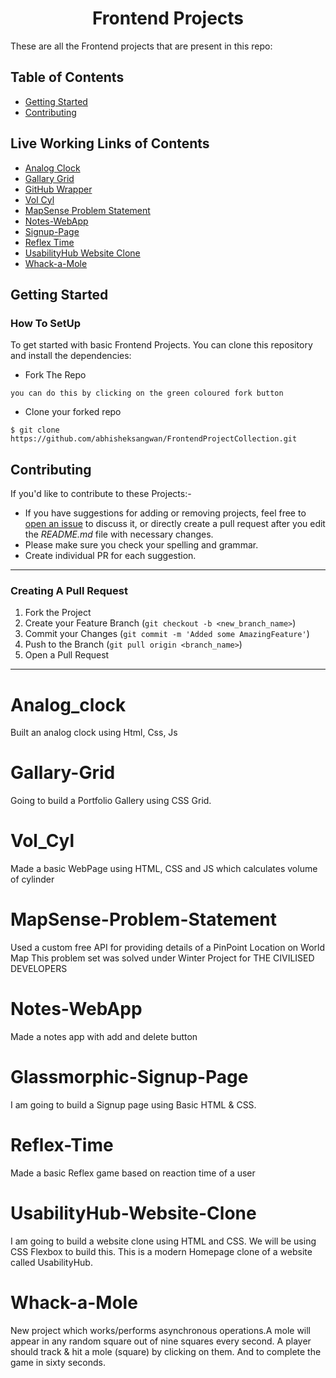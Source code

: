 <h1 align="center">Frontend Projects</h1>
These are all the Frontend projects that are present in this repo:

## Table of Contents
- [Getting Started](#getting-started)
- [Contributing](#contributing)

## Live Working Links of Contents

- [Analog Clock](https://abhisheksangwan.github.io/FrontendProjectCollection/Analog_clock/Analog_CLOCK/)
- [Gallary Grid](https://abhisheksangwan.github.io/FrontendProjectCollection/Gallary-Grid/)
- [GitHub Wrapper](https://abhisheksangwan.github.io/FrontendProjectCollection/Github-Profile-Wrapper/)
- [Vol Cyl](https://abhisheksangwan.github.io/FrontendProjectCollection/GI-Project-Vol_Cyl/) 
- [MapSense Problem Statement](https://abhisheksangwan.github.io/FrontendProjectCollection/MapSense-Problem-Statement/)
- [Notes-WebApp](https://abhisheksangwan.github.io/FrontendProjectCollection/NotesApp/)
- [Signup-Page](https://abhisheksangwan.github.io/FrontendProjectCollection/Glassmorphic-Signup-Page/)
- [Reflex Time](https://abhisheksangwan.github.io/FrontendProjectCollection/Reflex-Time-Master/Reflex-Game/)
- [UsabilityHub Website Clone](https://abhisheksangwan.github.io/FrontendProjectCollection/UsabilityHub-Clone/)
- [Whack-a-Mole](https://abhisheksangwan.github.io/FrontendProjectCollection/Whack-a-Mole/)

## Getting Started

### How To SetUp

To get started with basic Frontend Projects. You can clone this repository and install the dependencies:

- Fork The Repo

```
you can do this by clicking on the green coloured fork button
```

- Clone your forked repo

```
$ git clone https://github.com/abhisheksangwan/FrontendProjectCollection.git
```
## Contributing

If you'd like to contribute to these Projects:-

- If you have suggestions for adding or removing projects, feel free to [open an issue](https://github.com/abhisheksangwan/FrontendProjectCollection/issues/new) to discuss it, or directly create a pull request after you edit the _README.md_ file with necessary changes.
- Please make sure you check your spelling and grammar.
- Create individual PR for each suggestion.

---

### Creating A Pull Request

1. Fork the Project
2. Create your Feature Branch (`git checkout -b <new_branch_name>`)
3. Commit your Changes (`git commit -m 'Added some AmazingFeature'`)
4. Push to the Branch (`git pull origin <branch_name>`)
5. Open a Pull Request

---


# Analog_clock
Built an analog clock using Html, Css, Js

# Gallary-Grid
Going to build a Portfolio Gallery using CSS Grid. 

# Vol_Cyl
Made a basic WebPage using HTML, CSS and JS which calculates volume of cylinder

# MapSense-Problem-Statement
Used a custom free API for providing details of a PinPoint Location on World Map
This problem set was solved under Winter Project for THE CIVILISED DEVELOPERS

# Notes-WebApp
Made a notes app with add and delete button

# Glassmorphic-Signup-Page
I am going to build a Signup page using Basic HTML & CSS.

# Reflex-Time
Made a basic Reflex game based on reaction time of a user 

# UsabilityHub-Website-Clone
I am going to build a website clone using HTML and CSS. We will be using CSS Flexbox to build this. This is a modern Homepage clone of a website called UsabilityHub.

# Whack-a-Mole
New project which works/performs asynchronous operations.A mole will appear in any random square out of nine squares every second. A player should track & hit a mole (square) by clicking on them. And to complete the game in sixty seconds.